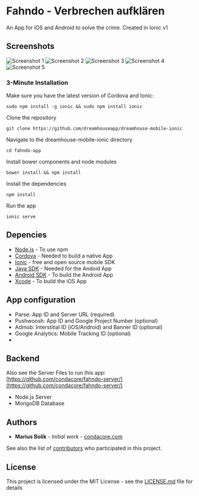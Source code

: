 # Fahndo - Verbrechen aufklären

An App for iOS and Android to solve the crime. Created in Ionic v1

## Screenshots

![Screenshot 1](https://is1-ssl.mzstatic.com/image/thumb/Purple60/v4/43/b7/df/43b7df38-d883-bf85-8be1-a17cdeee3a1f/pr_source.png/300x300bb.jpg?1503076949014) ![Screenshot 2](https://is1-ssl.mzstatic.com/image/thumb/Purple20/v4/22/c4/0e/22c40eba-c9de-bf0b-5f56-e20c41396ff3/pr_source.png/300x300bb.jpg?1503076949016) ![Screenshot 3](https://is1-ssl.mzstatic.com/image/thumb/Purple20/v4/d0/c5/d1/d0c5d138-311c-db70-8777-f935d1ce6651/pr_source.png/300x300bb.jpg?1503076949018) ![Screenshot 4](https://is1-ssl.mzstatic.com/image/thumb/Purple60/v4/5a/b1/b6/5ab1b67e-c91f-b5c9-0625-b2de82b2570a/pr_source.png/300x300bb.jpg?1503076949019) ![Screenshot 5](https://is1-ssl.mzstatic.com/image/thumb/Purple20/v4/50/31/0d/50310d83-3672-2e1c-58da-e59f1758f677/pr_source.png/300x300bb.jpg?1503076949020)

### 3-Minute Installation

Make sure you have the latest version of Cordova and Ionic:

```
sudo npm install -g ionic && sudo npm install ionic
```

Clone the repository

```
git clone https://github.com/dreamhouseapp/dreamhouse-mobile-ionic
```

Navigate to the dreamhouse-mobile-ionic directory

```
cd fahndo-app
```

Install bower components and node modules

```
bower install && npm install
```

Install the dependencies

```
npm install
```

Run the app

```
ionic serve
```

## Depencies

* [Node.js](https://nodejs.org/en/) - To use npm
* [Cordova](https://cordova.apache.org/) - Needed to build a native App
* [Ionic](https://ionicframework.com/) - free and open source mobile SDK
* [Java SDK](http://www.oracle.com/technetwork/es/java/javase/downloads/jdk7-downloads-1880260.html) - Needed for the Andoid App
* [Android SDK](http://developer.android.com/sdk/index.html#Other) - To build the Android App
* [Xcode](https://developer.apple.com/download/) - To build the iOS App

## App configuration

* Parse: App ID and Server URL (required)
* Pushwoosh: App ID and Google Project Number (optional)
* Admob: Interstitial ID (iOS/Android) and Banner ID (optional)
* Google Analytics: Mobile Tracking ID (optional)
* 

## Backend

Also see the Server Files to run this app: [https://github.com/condacore/fahndo-server/](https://github.com/condacore/fahndo-server/)
* Node.js Server
* MongoDB Database

## Authors

* **Marius Bolik** - *Initial work* - [condacore.com](https://condacore.com/)

See also the list of [contributors](https://github.com/your/project/contributors) who participated in this project.

## License

This project is licensed under the MIT License - see the [LICENSE.md](LICENSE.md) file for details


